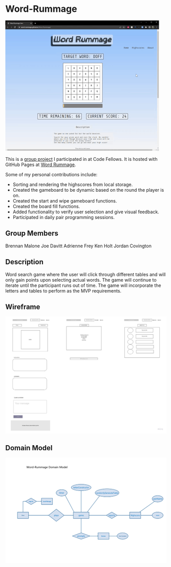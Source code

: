 # Word-Rummage

![Demo](./assets/WRDemo.gif)

This is a [group project](https://github.com/Word-Rummage/Word-Rummage) I participated in at Code Fellows. It is hosted with GitHub Pages at [Word Rummage](https://word-rummage.github.io/Word-Rummage/).

Some of my personal contributions include:

- Sorting and rendering the highscores from local storage.
- Created the gameboard to be dynamic based on the round the player is on.
- Created the start and wipe gameboard functions.
- Created the board fill functions.
- Added functionality to verify user selection and give visual feedback.
- Participated in daily pair programming sessions.

## Group Members

Brennan Malone
Joe Davitt
Adrienne Frey
Ken Holt
Jordan Covington

## Description

Word search game where the user will click through different tables and will only gain points upon selecting actual words. The game will continue to iterate until the participant runs out of time. The game will incorporate the letters and tables to perform as the MVP requirements.

## Wireframe

![image of our website wireframe](/assets/websiteWireFraming.jpg "Wireframe of our website")

## Domain Model

![image of our website domain model](/assets/wordRummageDomainModel.png "Domain Model of our website")
